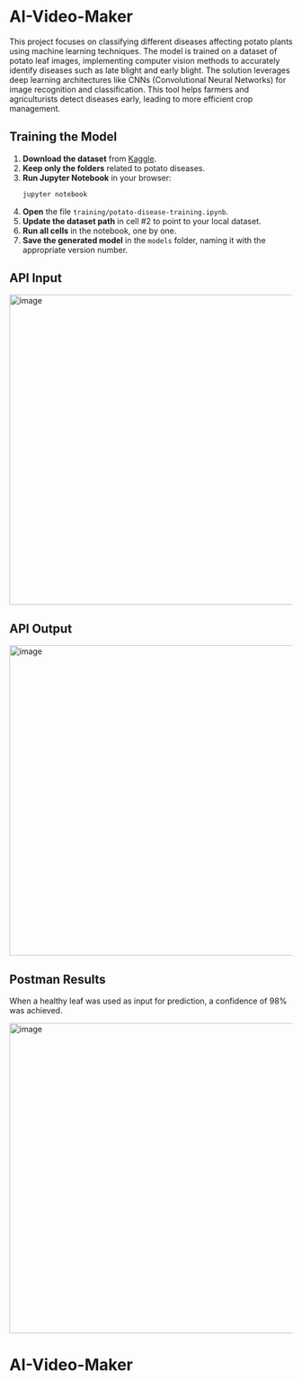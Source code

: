 # AI-Video-Maker
This project focuses on classifying different diseases affecting potato plants using machine learning techniques. The model is trained on a dataset of potato leaf images, implementing computer vision methods to accurately identify diseases such as late blight and early blight. The solution leverages deep learning architectures like CNNs (Convolutional Neural Networks) for image recognition and classification. This tool helps farmers and agriculturists detect diseases early, leading to more efficient crop management.

## Training the Model

1. **Download the dataset** from [Kaggle](https://www.kaggle.com/datasets/arjuntejaswi/plant-village).
2. **Keep only the folders** related to potato diseases.
3. **Run Jupyter Notebook** in your browser:
    ```bash
    jupyter notebook
    ```
4. **Open** the file `training/potato-disease-training.ipynb`.
5. **Update the dataset path** in cell #2 to point to your local dataset.
6. **Run all cells** in the notebook, one by one.
7. **Save the generated model** in the `models` folder, naming it with the appropriate version number.

## API Input

<img width="551" alt="image" src="https://github.com/richayadav03/Potato-Disease-Classification/blob/main/potato-disease/PlantVillage/Potato___Late_blight/1cd0b065-e637-4307-9e0a-9c20dc44cc59___RS_LB 4784.JPG">

## API Output

<img width="551" alt="image" src="https://github.com/richayadav03/Potato-Disease-Classification/blob/main/potato-disease/ss/Screenshot%202024-09-19%20222545.jpg">

## Postman Results 
When a healthy leaf was used as input for prediction, a confidence of 98% was achieved.

<img width="551" alt="image" src="https://github.com/richayadav03/Potato-Disease-Classification/blob/main/potato-disease/ss/Screenshot%202024-04-24%20215416.jpg">

# AI-Video-Maker
